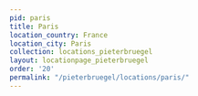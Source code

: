 ```yaml
---
pid: paris
title: Paris
location_country: France
location_city: Paris
collection: locations_pieterbruegel
layout: locationpage_pieterbruegel
order: '20'
permalink: "/pieterbruegel/locations/paris/"
---
```


